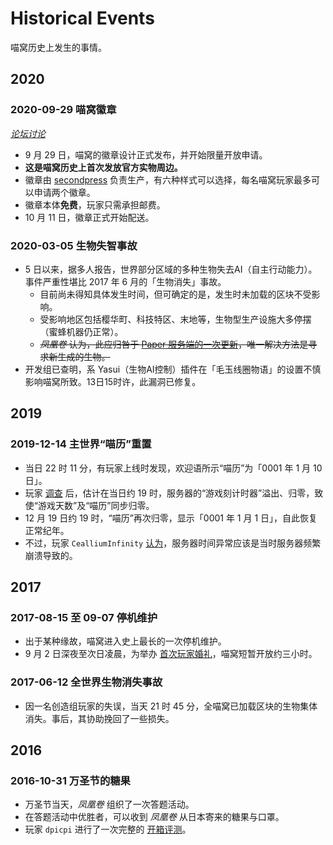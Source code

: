 # Historical Events

喵窝历史上发生的事情。

## 2020

### 2020-09-29 喵窝徽章

*[论坛讨论](https://bbs.nyaa.cat/d/1771)*

* 9 月 29 日，喵窝的徽章设计正式发布，并开始限量开放申请。
* **这是喵窝历史上首次发放官方实物周边。**
* 徽章由 [secondpress](https://www.secondpress.us/) 负责生产，有六种样式可以选择，每名喵窝玩家最多可以申请两个徽章。
* 徽章本体**免费**，玩家只需承担邮费。
* 10 月 11 日，徽章正式开始配送。

### 2020-03-05 生物失智事故

- 5 日以来，据多人报告，世界部分区域的多种生物失去AI（自主行动能力）。事件严重性堪比 2017 年 6 月的「生物消失」事故。
  + 目前尚未得知具体发生时间，但可确定的是，发生时未加载的区块不受影响。
  + 受影响地区包括樱华町、科技特区、末地等，生物型生产设施大多停摆（蜜蜂机器仍正常）。
  + ~~*凤凰卷* 认为，此应归咎于 [Paper 服务端的一次更新](https://bbs.nyaa.cat/d/1571/6)，唯一解决方法是寻求新生成的生物。~~
- 开发组已查明，系 Yasui（生物AI控制）插件在「毛玉线圈物语」的设置不慎影响喵窝所致。13日15时许，此漏洞已修复。

## 2019

### 2019-12-14 主世界“喵历”重置
- 当日 22 时 11 分，有玩家上线时发现，欢迎语所示“喵历”为「0001 年 1 月 10 日」。
- 玩家 [调查](https://bbs.nyaa.cat/d/1507) 后，估计在当日约 19 时，服务器的“游戏刻计时器”溢出、归零，致使“游戏天数”及“喵历”同步归零。
- 12 月 19 日约 19 时，“喵历”再次归零，显示「0001 年 1 月 1 日」，自此恢复正常纪年。
- 不过，玩家 `CealliumInfinity` [认为](https://bbs.nyaa.cat/d/1507/8)，服务器时间异常应该是当时服务器频繁崩溃导致的。

## 2017

### 2017-08-15 至 09-07 停机维护

- 出于某种缘故，喵窝进入史上最长的一次停机维护。
- 9 月 2 日深夜至次日凌晨，为举办 [首次玩家婚礼](https://bbs.nyaa.cat/d/1119)，喵窝短暂开放约三小时。

### 2017-06-12 全世界生物消失事故

- 因一名创造组玩家的失误，当天 21 时 45 分，全喵窝已加载区块的生物集体消失。事后，其协助挽回了一些损失。

## 2016

### 2016-10-31 万圣节的糖果

* 万圣节当天，*凤凰卷* 组织了一次答题活动。
* 在答题活动中优胜者，可以收到 *凤凰卷* 从日本寄来的糖果与口罩。
* 玩家 `dpicpi` 进行了一次完整的 [开箱评测](https://bbs.nyaa.cat/d/697)。
